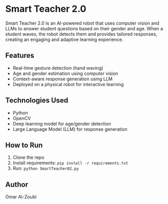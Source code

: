 # Smart Teacher 2.0

Smart Teacher 2.0 is an AI-powered robot that uses computer vision and LLMs to answer student questions based on their gender and age. When a student waves, the robot detects them and provides tailored responses, creating an engaging and adaptive learning experience.

## Features
- Real-time gesture detection (hand waving)
- Age and gender estimation using computer vision
- Context-aware response generation using LLM
- Deployed on a physical robot for interactive learning

## Technologies Used
- Python
- OpenCV
- Deep learning model for age/gender detection
- Large Language Model (LLM) for response generation

## How to Run
1. Clone the repo
2. Install requirements: `pip install -r requirements.txt`
3. Run: `python SmartTeacher02.py`

## Author
Omar Al-Zoubi
